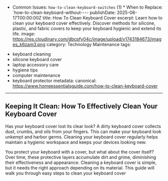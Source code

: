 
*   Common Issues: `how-to-clean-keyboard-switches` (1)
            *   When to Replace: `how-to-clean-keyboard-without----
publishDate: 2025-06-17T00:00:00Z
title: How To Clean Keyboard Cover
excerpt: Learn how to clean your keyboard cover effectively. Discover methods for silicone, plastic, and fabric covers to keep your keyboard hygienic and extend its life.
image: https://res.cloudinary.com/dbcpfy04c/image/upload/v1743184673/images_k6zam3.png
category: Technology Maintenance
tags:
  - keyboard cleaning
  - silicone keyboard cover
  - laptop accessory care
  - hygiene tips
  - computer maintenance
  - keyboard protector
metadata:
  canonical: https://www.homeessentialsguide.com/how-to-clean-keyboard-cover
---

## Keeping It Clean: How To Effectively Clean Your Keyboard Cover

Has your keyboard cover lost its clear look? A dirty keyboard cover collects dust, crumbs, and oils from your fingers. This can make your keyboard look unkempt and harbor germs. Cleaning your keyboard cover regularly helps maintain a hygienic workspace and keeps your devices looking new.

You protect your keyboard with a cover, but what about the cover itself? Over time, these protective layers accumulate dirt and grime, diminishing their effectiveness and appearance. Cleaning a keyboard cover is simple, but it needs the right approach depending on its material. This guide will walk you through easy steps to clean your keyboard cover